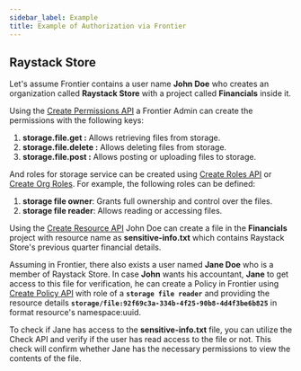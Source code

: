 ```yaml
---
sidebar_label: Example
title: Example of Authorization via Frontier
---
```


## Raystack Store

Let's assume Frontier contains a user name **John Doe** who creates an organization called **Raystack Store** with a project called **Financials** inside it.

Using the [Create Permissions API](../apis/admin-service-create-permission) a Frontier Admin can create the permissions with the following keys:

1. **storage.file.get :** Allows retrieving files from storage.
2. **storage.file.delete :** Allows deleting files from storage.
3. **storage.file.post :** Allows posting or uploading files to storage.

And roles for storage service can be created using [Create Roles API](../apis/admin-service-create-role.api.mdx) or [Create Org Roles](../apis/frontier-service-create-organization-role). For example, the following roles can be defined:

1. **storage file owner**: Grants full ownership and control over the files.
2. **storage file reader**: Allows reading or accessing files.

Using the [Create Resource API](../apis/frontier-service-create-project-resource) John Doe can create a file in the **Financials** project with resource name as **sensitive-info.txt** which contains Raystack Store's previous quarter financial details.

Assuming in Frontier, there also exists a user named **Jane Doe** who is a member of Raystack Store. In case **John** wants his accountant, **Jane** to get access to this file for verification, he can create a Policy in Frontier using [Create Policy API](../apis/frontier-service-create-policy.api.mdx) with role of a **`storage file reader`** and providing the resource details **`storage/file:92f69c3a-334b-4f25-90b8-4d4f3be6b825`** in format resource's namespace:uuid.

To check if Jane has access to the **sensitive-info.txt** file, you can utilize the Check API and verify if the user has read access to the file or not. This check will confirm whether Jane has the necessary permissions to view the contents of the file.
